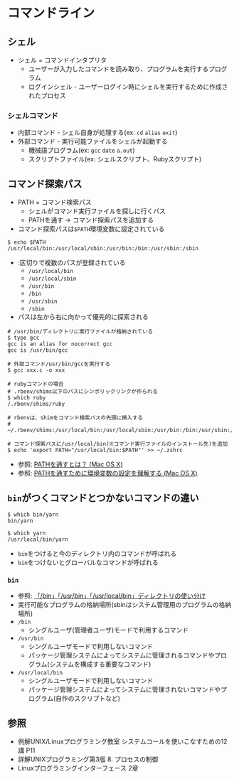 # コマンドライン
## シェル
- シェル = コマンドインタプリタ
  - ユーザーが入力したコマンドを読み取り、プログラムを実行するプログラム
  - ログインシェル - ユーザーログイン時にシェルを実行するために作成されたプロセス

### シェルコマンド
- 内部コマンド - シェル自身が処理する(ex: `cd` `alias` `exit`)
- 外部コマンド - 実行可能ファイルをシェルが起動する
  - 機械語プログラム(ex: `gcc` `date` `a.out`)
  - スクリプトファイル(ex: シェルスクリプト、Rubyスクリプト)

## コマンド探索パス
- PATH = コマンド検索パス
  - シェルがコマンド実行ファイルを探しに行くパス
  - PATHを通す -> コマンド探索パスを追加する
- コマンド探索パスは`$PATH`環境変数に設定されている

```
$ echo $PATH
/usr/local/bin:/usr/local/sbin:/usr/bin:/bin:/usr/sbin:/sbin
```

- :区切りで複数のパスが登録されている
  - `/usr/local/bin`
  - `/usr/local/sbin`
  - `/usr/bin`
  - `/bin`
  - `/usr/sbin`
  - `/sbin`
- パスは左から右に向かって優先的に探索される

```
# /usr/bin/ディレクトリに実行ファイルが格納されている
$ type gcc
gcc is an alias for nocorrect gcc
gcc is /usr/bin/gcc

# 外部コマンド/usr/bin/gccを実行する
$ gcc xxx.c -o xxx
```

```
# rubyコマンドの場合
# .rbenv/shims以下のパスにシンボリックリンクが作られる
$ which ruby
/.rbenv/shims/ruby

# rbenvは、shimをコマンド検索パスの先頭に挿入する
# ~/.rbenv/shims:/usr/local/bin:/usr/local/sbin:/usr/bin:/bin:/usr/sbin:/sbin
```

```
# コマンド探索パスに/usr/local/bin(※コマンド実行ファイルのインストール先)を追加
$ echo 'export PATH="/usr/local/bin:$PATH"' >> ~/.zshrc
```

- 参照: [PATHを通すとは？ (Mac OS X)](https://qiita.com/soarflat/items/09be6ab9cd91d366bf71)
- 参照: [PATHを通すために環境変数の設定を理解する (Mac OS X)](https://qiita.com/soarflat/items/d5015bec37f8a8254380)

## `bin`がつくコマンドとつかないコマンドの違い

```
$ which bin/yarn
bin/yarn

$ which yarn
/usr/local/bin/yarn
```

- `bin`をつけると今のディレクトリ内のコマンドが呼ばれる
- `bin`をつけないとグローバルなコマンドが呼ばれる

### `bin`
- 参照: [「/bin」「/usr/bin」「/usr/local/bin」ディレクトリの使い分け](https://linuc.org/study/knowledge/544/)
- 実行可能なプログラムの格納場所(sbinはシステム管理用のプログラムの格納場所)
- `/bin`
  - シングルユーザ(管理者ユーザ)モードで利用するコマンド
- `/usr/bin`
  - シングルユーザモードで利用しないコマンド
  - パッケージ管理システムによってシステムに管理されるコマンドやプログラム(システムを構成する重要なコマンド)
- `/usr/local/bin`
  - シングルユーザモードで利用しないコマンド
  - パッケージ管理システムによってシステムに管理されないコマンドやプログラム(自作のスクリプトなど)

## 参照
- 例解UNIX/Linuxプログラミング教室 システムコールを使いこなすための12講 P11
- 詳解UNIXプログラミング第3版 8. プロセスの制御
- Linuxプログラミングインターフェース 2章
